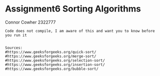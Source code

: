 # Assignment6 Sorting Algorithms
Connor Cowher 2322777

~~~~~~~~~~~~~~~~~~~~~~Caution~~~~~~~~~~~~~~~~~~~~~~
Code does not compile, I am aware of this and want you to know before you run it


Sources:
#https://www.geeksforgeeks.org/quick-sort/
#https://www.geeksforgeeks.org/merge-sort/
#https://www.geeksforgeeks.org/selection-sort/
#https://www.geeksforgeeks.org/insertion-sort/
#https://www.geeksforgeeks.org/bubble-sort/
